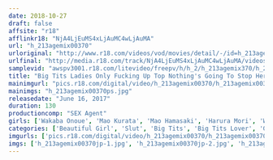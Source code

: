 ```yaml
---
date: 2018-10-27
draft: false
affsite: "r18"
afflinkr18: "NjA4LjEuMS4xLjAuMC4wLjAuMA"
url: "h_213agemix00370"
urloriginal: "http://www.r18.com/videos/vod/movies/detail/-/id=h_213agemix00370"
urlfinal: "http://media.r18.com/track/NjA4LjEuMS4xLjAuMC4wLjAuMA/videos/vod/movies/detail/-/id=h_213agemix00370"
samplevid: "awspv3001.r18.com/litevideo/freepv/h/h_2/h_213agemix370/h_213agemix370_dmb_w.mp4"
title: "Big Tits Ladies Only Fucking Up Top Nothing's Going To Stop Her These Big Titties Are Jiggling And Wiggling Up Top In Glittering, Glistening Glory"
mainimgurl: "pics.r18.com/digital/video/h_213agemix00370/h_213agemix00370ps.jpg"
mainimgs: "h_213agemix00370ps.jpg"
releasedate: "June 16, 2017"
duration: 130
productioncomp: "SEX Agent"
girls: ['Wakaba Onoue', 'Mao Kurata', 'Mao Hamasaki', 'Harura Mori', 'Waka Ninomiya', 'Satomi Hibino', 'Natsuko Mishima', 'Miyu Kanade', 'Haruna Kawakita', 'Nanoha Harukawa']
categories: ['Beautiful Girl', 'Slut', 'Big Tits', 'Big Tits Lover', 'Genital Close-Up', 'Cowgirl', 'Titty Fuck', 'Hi-Def']
imgurls: ['pics.r18.com/digital/video/h_213agemix00370/h_213agemix00370jp-1.jpg', 'pics.r18.com/digital/video/h_213agemix00370/h_213agemix00370jp-2.jpg', 'pics.r18.com/digital/video/h_213agemix00370/h_213agemix00370jp-3.jpg', 'pics.r18.com/digital/video/h_213agemix00370/h_213agemix00370jp-4.jpg', 'pics.r18.com/digital/video/h_213agemix00370/h_213agemix00370jp-5.jpg', 'pics.r18.com/digital/video/h_213agemix00370/h_213agemix00370jp-6.jpg', 'pics.r18.com/digital/video/h_213agemix00370/h_213agemix00370jp-7.jpg', 'pics.r18.com/digital/video/h_213agemix00370/h_213agemix00370jp-8.jpg', 'pics.r18.com/digital/video/h_213agemix00370/h_213agemix00370jp-9.jpg', 'pics.r18.com/digital/video/h_213agemix00370/h_213agemix00370jp-10.jpg', 'pics.r18.com/digital/video/h_213agemix00370/h_213agemix00370jp-11.jpg', 'pics.r18.com/digital/video/h_213agemix00370/h_213agemix00370jp-12.jpg', 'pics.r18.com/digital/video/h_213agemix00370/h_213agemix00370jp-13.jpg', 'pics.r18.com/digital/video/h_213agemix00370/h_213agemix00370jp-14.jpg', 'pics.r18.com/digital/video/h_213agemix00370/h_213agemix00370jp-15.jpg', 'pics.r18.com/digital/video/h_213agemix00370/h_213agemix00370jp-16.jpg', 'pics.r18.com/digital/video/h_213agemix00370/h_213agemix00370jp-17.jpg', 'pics.r18.com/digital/video/h_213agemix00370/h_213agemix00370jp-18.jpg', 'pics.r18.com/digital/video/h_213agemix00370/h_213agemix00370jp-19.jpg', 'pics.r18.com/digital/video/h_213agemix00370/h_213agemix00370jp-20.jpg']
imgs: ['h_213agemix00370jp-1.jpg', 'h_213agemix00370jp-2.jpg', 'h_213agemix00370jp-3.jpg', 'h_213agemix00370jp-4.jpg', 'h_213agemix00370jp-5.jpg', 'h_213agemix00370jp-6.jpg', 'h_213agemix00370jp-7.jpg', 'h_213agemix00370jp-8.jpg', 'h_213agemix00370jp-9.jpg', 'h_213agemix00370jp-10.jpg', 'h_213agemix00370jp-11.jpg', 'h_213agemix00370jp-12.jpg', 'h_213agemix00370jp-13.jpg', 'h_213agemix00370jp-14.jpg', 'h_213agemix00370jp-15.jpg', 'h_213agemix00370jp-16.jpg', 'h_213agemix00370jp-17.jpg', 'h_213agemix00370jp-18.jpg', 'h_213agemix00370jp-19.jpg', 'h_213agemix00370jp-20.jpg']
---
```

